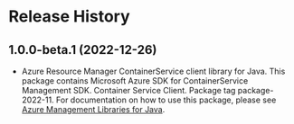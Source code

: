 # Release History

## 1.0.0-beta.1 (2022-12-26)

- Azure Resource Manager ContainerService client library for Java. This package contains Microsoft Azure SDK for ContainerService Management SDK. Container Service Client. Package tag package-2022-11. For documentation on how to use this package, please see [Azure Management Libraries for Java](https://aka.ms/azsdk/java/mgmt).
